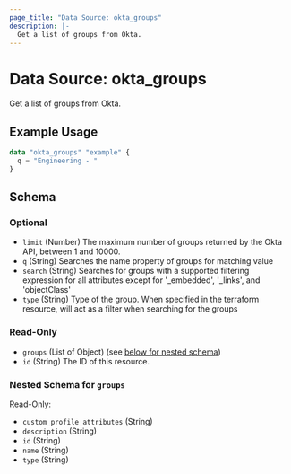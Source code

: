 ```yaml
---
page_title: "Data Source: okta_groups"
description: |-
  Get a list of groups from Okta.
---
```


# Data Source: okta_groups

Get a list of groups from Okta.

## Example Usage

```terraform
data "okta_groups" "example" {
  q = "Engineering - "
}
```

<!-- schema generated by tfplugindocs -->
## Schema

### Optional

- `limit` (Number) The maximum number of groups returned by the Okta API, between 1 and 10000.
- `q` (String) Searches the name property of groups for matching value
- `search` (String) Searches for groups with a supported filtering expression for all attributes except for '_embedded', '_links', and 'objectClass'
- `type` (String) Type of the group. When specified in the terraform resource, will act as a filter when searching for the groups

### Read-Only

- `groups` (List of Object) (see [below for nested schema](#nestedatt--groups))
- `id` (String) The ID of this resource.

<a id="nestedatt--groups"></a>
### Nested Schema for `groups`

Read-Only:

- `custom_profile_attributes` (String)
- `description` (String)
- `id` (String)
- `name` (String)
- `type` (String)


